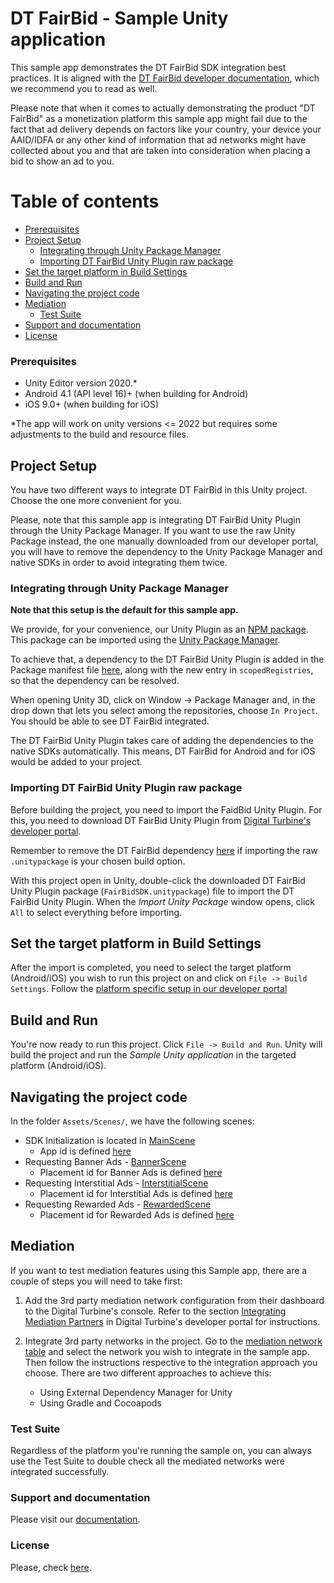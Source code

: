 DT FairBid - Sample Unity application
============================================
This sample app demonstrates the DT FairBid SDK integration best practices. It is aligned with the [DT FairBid developer documentation](https://developer.digitalturbine.com/), which we recommend you to read as well.

Please note that when it comes to actually demonstrating the product "DT FairBid" as a monetization platform this sample app might fail due to the fact that ad delivery depends on factors like your country, your device your AAID/IDFA or any other kind of information that ad networks might have collected about you and that are taken into consideration when placing a bid to show an ad to you.

Table of contents
=================

* [Prerequisites](#prerequisites)
* [Project Setup](#project-setup)
   * [Integrating through Unity Package Manager](#integrating-through-unity-package-manager)
   * [Importing DT FairBid Unity Plugin raw package](#importing-dt-fairbid-unity-plugin-raw-package)
* [Set the target platform in Build Settings](#set-the-target-platform-in-build-settings)
* [Build and Run](#build-and-run)
* [Navigating the project code](#navigating-the-project-code)
* [Mediation](#mediation)
   * [Test Suite](#test-suite)
* [Support and documentation](#support-and-documentation)
* [License](#license)

### Prerequisites
* Unity Editor version 2020.* 
* Android 4.1 (API level 16)+ (when building for Android)
* iOS 9.0+ (when building for iOS)

*The app will work on unity versions <= 2022 but requires some adjustments to the build and resource files.

## Project Setup

You have two different ways to integrate DT FairBid in this Unity project. Choose the one more convenient for you.

Please, note that this sample app is integrating DT FairBid Unity Plugin through the Unity Package Manager. If you want to use the raw Unity Package instead, the one manually downloaded from our developer portal, you will have to remove the dependency to the Unity Package Manager and native SDKs in order to avoid integrating them twice.

### Integrating through Unity Package Manager

**Note that this setup is the default for this sample app.**

We provide, for your convenience, our Unity Plugin as an [NPM package](https://www.npmjs.com/package/com.fyber.fairbid.unity). This package can be imported using the [Unity Package Manager](https://docs.unity3d.com/Manual/Packages.html).

To achieve that, a dependency to the DT FairBid Unity Plugin is added in the Package manifest file [here](https://github.com/fyber-engineering/fairbid-sample-app-unity/blob/master/Packages/manifest.json#L12), along with the new entry in `scopedRegistries`, so that the dependency can be resolved.

   When opening Unity 3D, click on Window -> Package Manager and, in the drop down that lets you select among the repositories, choose `In Project`. You should be able to see DT FairBid integrated.

The DT FairBid Unity Plugin takes care of adding the dependencies to the native SDKs automatically. This means, DT FairBid for Android and for iOS would be added to your project.

### Importing DT FairBid Unity Plugin raw package

Before building the project, you need to import the FaidBid Unity Plugin. For this, you need to download DT FairBid Unity Plugin from [Digital Turbine's developer portal](https://developer.digitalturbine.com/hc/en-us/articles/360010151157-Unity-SDK-Integration).

Remember to remove the DT FairBid dependency [here](https://github.com/fyber-engineering/fairbid-sample-app-unity/blob/master/Packages/manifest.json#L12) if importing the raw `.unitypackage` is your chosen build option.

With this project open in Unity, double-click the downloaded DT FairBid Unity Plugin package (`FairBidSDK.unitypackage`) file to import the DT FairBid Unity Plugin. When the *Import Unity Package* window opens, click `All` to select everything before importing.

## Set the target platform in Build Settings

After the import is completed, you need to select the target platform (Android/iOS) you wish to run this project on and click on `File -> Build Settings`.
Follow the [platform specific setup in our developer portal](https://developer.digitalturbine.com/hc/en-us/articles/360010151157-Unity-SDK-Integration) 

## Build and Run

You're now ready to run this project. Click `File -> Build and Run`. Unity will build the project and run the *Sample Unity application* in the targeted platform (Android/iOS).

## Navigating the project code

In the folder `Assets/Scenes/`, we have the following scenes:
* SDK Initialization is located in [MainScene](https://github.com/fyber-engineering/fairbid-sample-app-unity/blob/master/Assets/Scenes/MainScene.cs)
   * App id is defined [here](https://github.com/fyber-engineering/fairbid-sample-app-unity/blob/master/Assets/Scenes/MainScene.cs#L33)
* Requesting Banner Ads - [BannerScene](https://github.com/fyber-engineering/fairbid-sample-app-unity/blob/master/Assets/Scenes/BannerScene.cs)
   * Placement id for Banner Ads is defined [here](https://github.com/fyber-engineering/fairbid-sample-app-unity/blob/master/Assets/Scenes/BannerScene.cs#L31)
* Requesting Interstitial Ads - [InterstitialScene](https://github.com/fyber-engineering/fairbid-sample-app-unity/blob/master/Assets/Scenes/InterstitialScene.cs)
   * Placement id for Interstitial Ads is defined [here](https://github.com/fyber-engineering/fairbid-sample-app-unity/blob/master/Assets/Scenes/InterstitialScene.cs#L31)
* Requesting Rewarded Ads - [RewardedScene](https://github.com/fyber-engineering/fairbid-sample-app-unity/blob/master/Assets/Scenes/RewardedScene.cs)
   * Placement id for Rewarded Ads is defined [here](https://github.com/fyber-engineering/fairbid-sample-app-unity/blob/master/Assets/Scenes/RewardedScene.cs#L31)

## Mediation

If you want to test mediation features using this Sample app, there are a couple of steps you will need to take first: 

1. Add the 3rd party mediation network configuration from their dashboard to the Digital Turbine's console. Refer to the section [Integrating Mediation Partners](https://developer.digitalturbine.com/hc/en-us/articles/360010169358-Integrating-Mediation-Partners) in Digital Turbine's developer portal for instructions.
2. Integrate 3rd party networks in the project. Go to the [mediation network table](https://developer.digitalturbine.com/hc/en-us/articles/360010077777-Supported-Networks#platform-unity) and select the network you wish to integrate in the sample app. Then follow the instructions respective to the integration approach you choose. There are two different approaches to achieve this:

   - Using External Dependency Manager for Unity
   - Using Gradle and Cocoapods

### Test Suite

Regardless of the platform you're running the sample on, you can always use the Test Suite to double check all the mediated networks were integrated successfully.


### Support and documentation

Please visit our [documentation](https://developer.digitalturbine.com/hc/en-us/articles/360010151157-Unity-SDK-Integration).

### License

Please, check [here](https://www.digitalturbine.com/sdk-license-fyber/).